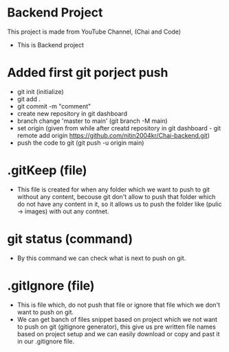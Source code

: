 # Backend Project

This project is made from YouTube Channel, (Chai and Code)
- This is Backend project

# Added first git porject push
- git init (initialize)
- git add . 
- git commit -m "comment"
- create new repository in git dashboard
- branch change 'master to main' (git branch -M main)
- set origin (given from while after creatd repository in git dashboard - git remote add origin https://github.com/nitin2004kr/Chai-backend.git)
- push the code to git (git push -u origin main)

# .gitKeep (file)
- This file is created for when any folder which we want to push to git without any content, becouse git don't allow to push that folder which do not have any content in it, so it allows us to push the folder like (pulic -> images) with out any contnet.

# git status (command)
- By this command we can check what is next to push on git.

# .gitIgnore (file)
- This is file which, do not push that file or ignore that file which we don't want to push on git.
- We can get banch of files snippet based on project which we not want to push on git (gitignore generator), this give us pre written file names based on project setup and we can easily download or copy and past it in our .gitignore file. 

